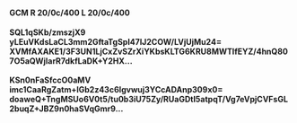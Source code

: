 #### GCM R 20/0c/400 L 20/0c/400
**SQL1qSKb/zmszjX9**<br/>**yLEuVKdsLaCL3mm2GftaTgSpI47IJ2COW/LVjUjMu24=**<br/>**XVMfAXAKE1/3F3UN1LjCxZvSZrXiYKbsKLTG6KRU8MWTlfEYZ/4hnQ807O5aQWjIarR7dkfLaDK+Y2HX...**<br/><br/>
**KSn0nFaSfccO0aMV**<br/>**imc1CaaRgZatm+lGb2z43c6Igvwuj3YCcADAnp309x0=**<br/>**doaweQ+TngMSUo6V0t5/tu0b3iU75Zy/RUaGDtI5atpqT/Vg7eVpjCVFsGL2buqZ+JBZ9n0haSVqGmr9...**